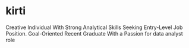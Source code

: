 # kirti
Creative Individual With Strong Analytical Skills Seeking Entry-Level Job Position. Goal-Oriented Recent Graduate With a Passion for data analyst role 
